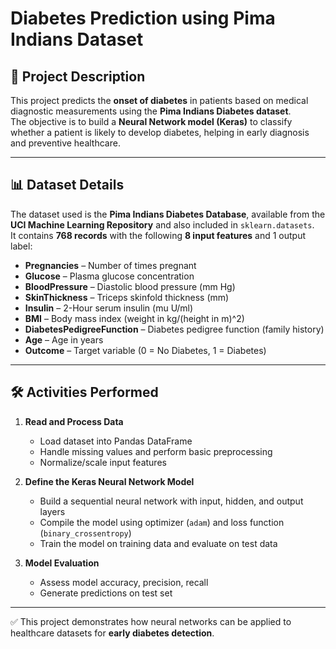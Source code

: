 # Diabetes Prediction using Pima Indians Dataset

## 📌 Project Description
This project predicts the **onset of diabetes** in patients based on medical diagnostic measurements using the **Pima Indians Diabetes dataset**.  
The objective is to build a **Neural Network model (Keras)** to classify whether a patient is likely to develop diabetes, helping in early diagnosis and preventive healthcare.  

---

## 📊 Dataset Details
The dataset used is the **Pima Indians Diabetes Database**, available from the **UCI Machine Learning Repository** and also included in `sklearn.datasets`.  
It contains **768 records** with the following **8 input features** and 1 output label:

- **Pregnancies** – Number of times pregnant  
- **Glucose** – Plasma glucose concentration  
- **BloodPressure** – Diastolic blood pressure (mm Hg)  
- **SkinThickness** – Triceps skinfold thickness (mm)  
- **Insulin** – 2-Hour serum insulin (mu U/ml)  
- **BMI** – Body mass index (weight in kg/(height in m)^2)  
- **DiabetesPedigreeFunction** – Diabetes pedigree function (family history)  
- **Age** – Age in years  
- **Outcome** – Target variable (0 = No Diabetes, 1 = Diabetes)  

---

## 🛠️ Activities Performed
1. **Read and Process Data**  
   - Load dataset into Pandas DataFrame  
   - Handle missing values and perform basic preprocessing  
   - Normalize/scale input features  

2. **Define the Keras Neural Network Model**  
   - Build a sequential neural network with input, hidden, and output layers  
   - Compile the model using optimizer (`adam`) and loss function (`binary_crossentropy`)  
   - Train the model on training data and evaluate on test data  

3. **Model Evaluation**  
   - Assess model accuracy, precision, recall  
   - Generate predictions on test set  

---

✅ This project demonstrates how neural networks can be applied to healthcare datasets for **early diabetes detection**.  

